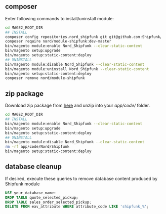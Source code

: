 composer
------------------------

Enter following commands to install/uninstall module:

```bash
cd MAGE2_ROOT_DIR
## INSTALL
composer config repositories.nord_shipfunk git git@github.com:Shipfunk/magento2-plugin.git
composer require nord/module-shipfunk:dev-master
bin/magento module:enable Nord_Shipfunk --clear-static-content
bin/magento setup:upgrade
bin/magento setup:static-content:deploy
## UNINSTALL
bin/magento module:disable Nord_Shipfunk --clear-static-content
bin/magento module:uninstall Nord_Shipfunk --clear-static-content
bin/magento setup:static-content:deploy
composer remove nord/module-shipfunk
```


zip package
------------------------

Download zip package from [here](https://github.com/Shipfunk/magento2-plugin/archive/master.zip) and unzip into your *app/code/* folder.

```bash
cd MAGE2_ROOT_DIR
## INSTALL
bin/magento module:enable Nord_Shipfunk --clear-static-content
bin/magento setup:upgrade
bin/magento setup:static-content:deploy
## UNINSTALL
bin/magento module:disable Nord_Shipfunk --clear-static-content
rm -rf app/code/Nord/Shipfunk
bin/magento setup:static-content:deploy
```

database cleanup
-------------------------

If desired, execute these queries to remove database content produced by Shipfunk module

```sql
USE your_database_name:
DROP TABLE quote_selected_pickup;
DROP TABLE sales_order_selected_pickup;
DELETE FROM eav_attribute WHERE attribute_code LIKE 'shipfunk_%';
```
